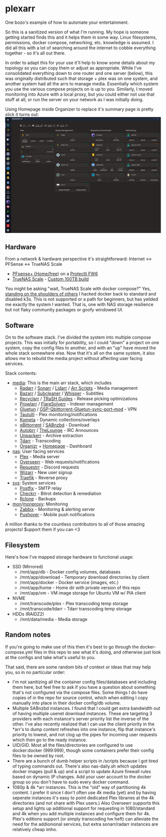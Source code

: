 # plexarr
One bozo's example of how to automate your entertainment.

So this is a sanitized version of what I'm running. My hope is someone getting started finds this and it helps them in some way. Linux filesystems, permissions, docker compose, networking, etc. knowledge is assumed. I did all this with a lot of searching around the internet to cobble everything together - so it's all out there.

In order to adapt this for your use it'll help to know some details about my topology so you can copy them or adjust as appropriate. While I've consolidated everything down to one router and one server (below), this was originally distributed such that storage + plex was on one system, and another system had all the arrs to manage media. Essentially which system you use the various compose projects on is up to you. Similarly, I moved monitoring into Azure with a local proxy, but you could either not use that stuff at all, or run the server on your network as I was initially doing.

Using Homepage inside Organizer to replace it's summary page is pretty slick it turns out:
![Dashboard using Homepage in Organizr](./homepage_organizr.png?raw=true "Dashboard using Homepage in Organizr")

## Hardware
From a network & hardware perspective it's straightforward:
Internet <-> PFSense <-> TrueNAS Scale
- [PFsense+ (Home/free)](https://www.netgate.com/pfsense-plus-software/software-types) on a [Protectli FW6](https://protectli.com/vault-6-port/)
- [TrueNAS Scale](https://www.truenas.com/truenas-scale) - [Custom 100TB build](https://www.truenas.com/community/threads/hw-build-review-truenas-scale-plex.109434/#post-755881)

You might be asking "wait, TrueNAS Scale with docker compose?" Yes, [standing on the shoulders of others](https://static.xtremeownage.com/blog/2021/truenas-scale-use-vanilla-docker/#step-1-startup-scripts) I hacked docker back to standard and disabled k3s. This is not supported or a path for beginners, but has yeilded me exactly the system I wanted. That is, one with NAS storage resilience but not flaky community packages or goofy windowed UI.

## Software
On to the software stack. I've divided the system into multiple compose projects. This was initially for portability, so I could "down" a project on one system, copy the config files to another, and with an "up" have moved the whole stack somewhere else. Now that it's all on the same system, it also allows me to rebuild the media project without affecting user facing services.

Stack contents:
-  [media](https://github.com/tikibozo/plexarr/blob/main/media/docker-compose.yml): This is the main arr stack, which includes
    - [Radarr](https://radarr.video/) / [Sonarr](https://sonarr.tv/) / [Lidarr](https://lidarr.audio/) / [Arr Scripts](https://github.com/RandomNinjaAtk/arr-scripts) - Media management
    - [Bazarr](https://www.bazarr.media/) / [Subcleaner](https://github.com/KBlixt/subcleaner) / [Whisper](https://github.com/ahmetoner/whisper-asr-webservice) - Subtitles
    - [Recyclarr](https://github.com/recyclarr/recyclarr) / [TRaSH Guides](https://trash-guides.info/) - Release picking optimizations 
    - [Prowlarr](https://github.com/prowlarr/prowlarr) / [FlareSolverr](https://github.com/FlareSolverr/FlareSolverr) - Indexer management
    - [Gluetun](https://github.com/qdm12/gluetun) / [GSP-Qbittorrent-Gluetun-sync-port-mod](https://github.com/t-anc/GSP-Qbittorent-Gluetun-sync-port-mod) - VPN
    - [Tautulli](https://tautulli.com/) - Plex monitoring/notifications
    - [Kometa](https://kometa.wiki/en/latest/) - Dynamic collections/overlays
    - [qBittorrent](https://www.qbittorrent.org/) / [SABnzbd](https://sabnzbd.org/) - Download
    - [Autobrr](https://autobrr.com/) / [TheLounge](https://thelounge.chat/) - IRC Announces
    - [Unpackerr](https://github.com/Unpackerr/unpackerr) - Archive extraction
    - [Tdarr](https://home.tdarr.io/) - Transcoding
    - [Organizr](https://github.com/causefx/Organizr) + [Homepage](https://github.com/benphelps/homepage) - Dashboard
- [nas](https://github.com/tikibozo/plexarr/blob/main/nas/docker-compose.yml): User facing services
    - [Plex](https://plex.tv) - Media server
    - [Overseerr](https://overseerr.dev/) - Web requests/notifications
    - [Requestrr](https://github.com/thomst08/requestrr) - Discord requests
    - [Wizarr](https://github.com/Wizarrrr/wizarr) - New user signup
    - [Traefik](https://github.com/traefik/traefik)  - Reverse proxy
- [sys](https://github.com/tikibozo/plexarr/blob/main/sys/docker-compose.yml): System services
    - [Postfix](https://github.com/loganmarchione/docker-postfixrelay) - SMTP relay
    - [Checkrr](https://github.com/aetaric/checkrr) - Bitrot detection & remediation 
    - [Rclone](https://rclone.org/) - Backups
- [mon](https://github.com/tikibozo/plexarr/blob/main/mon/docker-compose.yml)/[monproxy](https://github.com/tikibozo/plexarr/blob/main/monproxy/docker-compose.yml): Monitoring
    - [Zabbix](https://www.zabbix.com/) - Monitoring & alerting server
    - [Pushover](https://pushover.net/) - Mobile push notifications

A million thanks to the countless contributors to all of those amazing projects! $upport them if you can <3

## Filesystem
Here's how I've mapped storage hardware to functional usage:
- SSD (Mirrored)
    - /mnt/app/db - Docker config volumes, databases
    - /mnt/app/download - Temporary download directories by client
    - /mnt/app/docker - Docker service (images, etc.)
    - /mnt/app/home - Home dir with private version of this repo
    - /mnt/app/vm - VM image storage for Ubuntu VM w/ PIA client
- NVME
    - /mnt/transcode/plex - Plex transcoding temp storage
    - /mnt/transcode/tdarr - Tdarr transcoding temp storage
- HDDs (RAIDZ2)
    - /mnt/data/media - Media storage

## Random notes
If you're going to make use of this then it's best to go through the docker-compose.yml files in this repo to see what it's doing, and otherwise just look at the configs and take what's useful to you.

That said, there are some random bits of context or ideas that may help you, so in no particular order:
- I'm not sanitizing all the container config files/databases and including them here, but feel free to ask if you have a question about something that's not configured via the compose files. Some things I do have copies of in the repo for source control, which when editing I copy manually into place in their docker config/db volume. 
- Multiple SABnzbd instances. I found that I could get extra bandwidth out of having multiple usenet download instances. These are targeting 3 providers with each instance's server priority list the inverse of the other. I've also recently realized that I can use the client priority in the *arr's to dump content refreshes into one instance, flip that instance's priority to lowest, and not clog up the pipes for incoming user requests which then go to the ready instance.
- UID/GID. Most all the files/directories are configured to use docker:docker (999:999), though some containers prefer their config files to be owned by root.
- There are a bunch of dumb helper scripts in /scripts because I got tired of typing commands out. There's also nas-daily.sh which updates docker images (pull & up) and a script to update Azure firewall rules based on dynamic IP changes. Add your user account to the docker group so you don't have to sudo every docker command.
- 1080p & 4k *arr instances. This is the "old" way of partitioning 4k content. I prefer it since I don't often use 4k media (yet) and by having seperate instances it's easy to point dedicated Plex libraries at the 4k directories (and not share with Plex users.) Also Overseerr supports this setup and lights up additional support for requesting in 1080/standard and 4k when you add multiple instances and configure them for 4k. Plex's editions support (or simply transcoding hw heft) can alleviate the need for the addionional services, but extra sonarr/radarr instances are relatively cheap imho.

